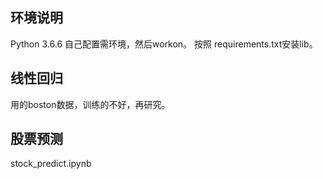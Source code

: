 ## 环境说明
Python 3.6.6
自己配置需环境，然后workon。
按照 requirements.txt安装lib。

## 线性回归

用的boston数据，训练的不好，再研究。

## 股票预测
stock_predict.ipynb

